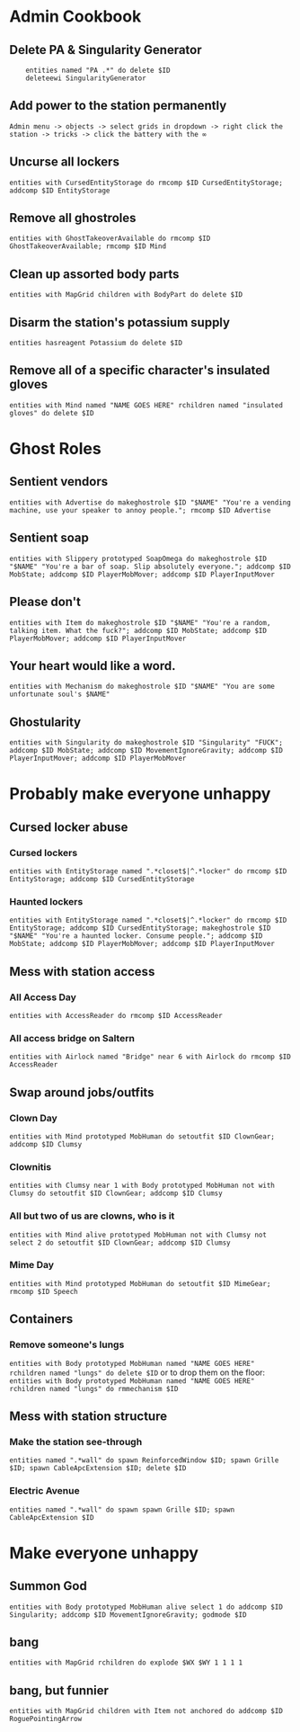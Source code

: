 # Admin Cookbook

## Delete PA & Singularity Generator
```
    entities named "PA .*" do delete $ID
    deleteewi SingularityGenerator
```
## Add power to the station permanently
`Admin menu -> objects -> select grids in dropdown -> right click the station -> tricks -> click the battery with the ∞`
## Uncurse all lockers
`entities with CursedEntityStorage do rmcomp $ID CursedEntityStorage; addcomp $ID EntityStorage`
## Remove all ghostroles
`entities with GhostTakeoverAvailable do rmcomp $ID GhostTakeoverAvailable; rmcomp $ID Mind`
## Clean up assorted body parts
`entities with MapGrid children with BodyPart do delete $ID`
## Disarm the station's potassium supply
`entities hasreagent Potassium do delete $ID`
## Remove all of a specific character's insulated gloves
`entities with Mind named "NAME GOES HERE" rchildren named "insulated gloves" do delete $ID`

# Ghost Roles
## Sentient vendors
`entities with Advertise do makeghostrole $ID "$NAME" "You're a vending machine, use your speaker to annoy people."; rmcomp $ID Advertise`
## Sentient soap
`entities with Slippery prototyped SoapOmega do makeghostrole $ID "$NAME" "You're a bar of soap. Slip absolutely everyone."; addcomp $ID MobState; addcomp $ID PlayerMobMover; addcomp $ID PlayerInputMover`
## Please don't
`entities with Item do makeghostrole $ID "$NAME" "You're a random, talking item. What the fuck?"; addcomp $ID MobState; addcomp $ID PlayerMobMover; addcomp $ID PlayerInputMover`
## Your heart would like a word.
`entities with Mechanism do makeghostrole $ID "$NAME" "You are some unfortunate soul's $NAME"`
## Ghostularity
`entities with Singularity do makeghostrole $ID "Singularity" "FUCK"; addcomp $ID MobState; addcomp $ID MovementIgnoreGravity; addcomp $ID PlayerInputMover; addcomp $ID PlayerMobMover`

# Probably make everyone unhappy
## Cursed locker abuse
### Cursed lockers
`entities with EntityStorage named ".*closet$|^.*locker" do rmcomp $ID EntityStorage; addcomp $ID CursedEntityStorage`
### Haunted lockers
`entities with EntityStorage named ".*closet$|^.*locker" do rmcomp $ID EntityStorage; addcomp $ID CursedEntityStorage; makeghostrole $ID "$NAME" "You're a haunted locker. Consume people."; addcomp $ID MobState; addcomp $ID PlayerMobMover; addcomp $ID PlayerInputMover`
## Mess with station access
### All Access Day
`entities with AccessReader do rmcomp $ID AccessReader`
### All access bridge on Saltern
`entities with Airlock named "Bridge" near 6 with Airlock do rmcomp $ID AccessReader`
## Swap around jobs/outfits
### Clown Day
`entities with Mind prototyped MobHuman do setoutfit $ID ClownGear; addcomp $ID Clumsy`
### Clownitis
`entities with Clumsy near 1 with Body prototyped MobHuman not with Clumsy do setoutfit $ID ClownGear; addcomp $ID Clumsy`
### All but two of us are clowns, who is it
`entities with Mind alive prototyped MobHuman not with Clumsy not select 2 do setoutfit $ID ClownGear; addcomp $ID Clumsy`
### Mime Day
`entities with Mind prototyped MobHuman do setoutfit $ID MimeGear; rmcomp $ID Speech`
## Containers
### Remove someone's lungs
`entities with Body prototyped MobHuman named "NAME GOES HERE" rchildren named "lungs" do delete $ID`
or to drop them on the floor:
`entities with Body prototyped MobHuman named "NAME GOES HERE" rchildren named "lungs" do rmmechanism $ID`
## Mess with station structure
### Make the station see-through
`entities named ".*wall" do spawn ReinforcedWindow $ID; spawn Grille $ID; spawn CableApcExtension $ID; delete $ID`
### Electric Avenue
`entities named ".*wall" do spawn spawn Grille $ID; spawn CableApcExtension $ID`

# Make everyone unhappy
## Summon God
`entities with Body prototyped MobHuman alive select 1 do addcomp $ID Singularity; addcomp $ID MovementIgnoreGravity; godmode $ID`
## bang
`entities with MapGrid rchildren do explode $WX $WY 1 1 1 1`
## bang, but funnier
`entities with MapGrid children with Item not anchored do addcomp $ID RoguePointingArrow`
